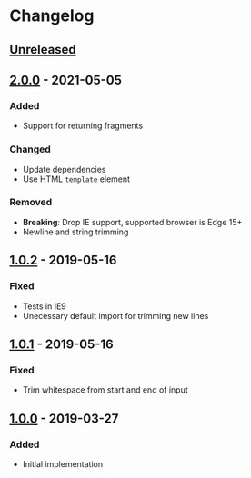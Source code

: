 # Changelog

## [Unreleased][]

## [2.0.0][] - 2021-05-05

### Added

-   Support for returning fragments

### Changed

-   Update dependencies
-   Use HTML `template` element

### Removed

-   **Breaking**: Drop IE support, supported browser is Edge 15+
-   Newline and string trimming

## [1.0.2][] - 2019-05-16

### Fixed

-   Tests in IE9
-   Unecessary default import for trimming new lines

## [1.0.1][] - 2019-05-16

### Fixed

-   Trim whitespace from start and end of input

## [1.0.0][] - 2019-03-27

### Added

-   Initial implementation

<!-- prettier-ignore-start -->

[1.0.0]: https://github.com/niksy/domelo/tree/v1.0.0
[1.0.1]: https://github.com/niksy/domelo/tree/v1.0.1
[1.0.2]: https://github.com/niksy/domelo/tree/v1.0.2

<!-- prettier-ignore-end -->

[unreleased]: https://github.com/niksy/domelo/compare/v2.0.0...HEAD
[2.0.0]: https://github.com/niksy/domelo/tree/v2.0.0
